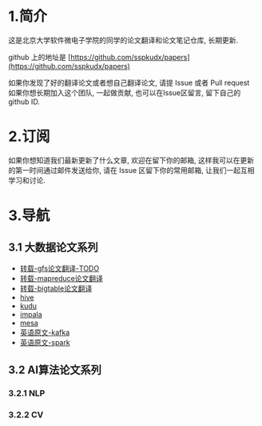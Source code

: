 # 1.简介
这是北京大学软件微电子学院的同学的论文翻译和论文笔记仓库, 长期更新. 

github 上的地址是 [https://github.com/sspkudx/papers](https://github.com/sspkudx/papers)<br>

如果你发现了好的翻译论文或者想自己翻译论文, 请提 Issue 或者 Pull request  
如果你想长期加入这个团队, 一起做贡献, 也可以在Issue区留言, 留下自己的 github ID.


# 2.订阅
如果你想知道我们最新更新了什么文章, 欢迎在留下你的邮箱, 这样我可以在更新的第一时间通过邮件发送给你, 请在 Issue 区留下你的常用邮箱, 让我们一起互相学习和讨论.  


# 3.导航

## 3.1 大数据论文系列
- [转载-gfs论文翻译-TODO](./big-data/gfs-cn.md)
- [转载-mapreduce论文翻译](https://blog.csdn.net/qq_38289815/article/details/90146250 )
- [转载-bigtable论文翻译](https://blog.csdn.net/three_man/article/details/44409027)
- [hive](./big-data/hive.md)
- [kudu](./big-data/kudu.md)
- [impala](./big-data/impala.md)
- [mesa](./big-data/mesa.md)
- [英语原文-kafka](./big-data/Kafka.pdf)
- [英语原文-spark](./big-data/spark.pdf)

## 3.2 AI算法论文系列
### 3.2.1 NLP
### 3.2.2 CV



